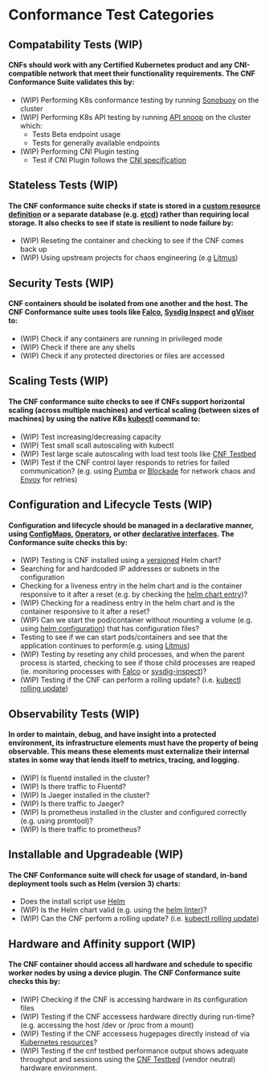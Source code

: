 # Conformance Test Categories
## Compatability Tests (WIP)
#### CNFs should work with any Certified Kubernetes product and any CNI-compatible network that meet their functionality requirements.  The CNF Conformance Suite validates this by:
* (WIP) Performing K8s conformance testing by running [Sonobuoy](https://github.com/cncf/k8s-conformance/blob/master/instructions.md) on the cluster
* (WIP) Performing K8s API testing by running [API snoop](https://github.com/cncf/apisnoop) on the cluster which:
    * Tests Beta endpoint usage
    * Tests for generally available endpoints
* (WIP) Performing CNI Plugin testing
    * Test if CNI Plugin follows the [CNI specification](https://github.com/containernetworking/cni/blob/master/SPEC.md)

## Stateless Tests (WIP)
#### The CNF conformance suite checks if state is stored in a [custom resource definition](https://kubernetes.io/docs/concepts/extend-kubernetes/api-extension/custom-resources/) or a separate database (e.g. [etcd](https://github.com/etcd-io/etcd)) rather than requiring local storage.  It also checks to see if state is resilient to node failure by:
* (WIP) Reseting the container and checking to see if the CNF comes back up
* (WIP) Using upstream projects for chaos engineering (e.g [Litmus](//https://github.com/litmuschaos/litmus))

## Security Tests (WIP)
#### CNF containers should be isolated from one another and the host.  The CNF Conformance suite uses tools like [Falco](https://github.com/falcosecurity/falco), [Sysdig Inspect](https://github.com/draios/sysdig-inspect) and [gVisor](https://github.com/google/gvisor) to:
* (WIP) Check if any containers are running in privileged mode
* (WIP) Check if there are any shells
* (WIP) Check if any protected directories or files are accessed

## Scaling Tests (WIP)
#### The CNF conformance suite checks to see if CNFs support horizontal scaling (across multiple machines) and vertical scaling (between sizes of machines) by using the native K8s [kubectl](https://kubernetes.io/docs/reference/kubectl/cheatsheet/#scaling-resources) command to:
* (WIP) Test increasing/decreasing capacity
* (WIP) Test small scall autoscaling with kubectl
* (WIP) Test large scale autoscaling with load test tools like [CNF Testbed](https://github.com/cncf/cnf-testbed)
* (WIP) Test if the CNF control layer responds to retries for failed communication? (e.g. using [Pumba](https://github.com/alexei-led/pumba) or [Blockade](https://github.com/worstcase/blockade) for network chaos and [Envoy](https://github.com/envoyproxy/envoy) for retries)

## Configuration and Lifecycle Tests (WIP)

#### Configuration and lifecycle should be managed in a declarative manner, using [ConfigMaps](https://kubernetes.io/docs/tasks/configure-pod-container/configure-pod-configmap/), [Operators](https://kubernetes.io/docs/concepts/extend-kubernetes/operator/), or other [declarative interfaces](https://kubernetes.io/docs/concepts/overview/working-with-objects/kubernetes-objects/#understanding-kubernetes-objects).  The Conformance suite checks this by:

* (WIP) Testing is CNF installed using a [versioned](https://helm.sh/docs/topics/chart_best_practices/dependencies/#versions) Helm chart?
* Searching for and hardcoded IP addresses or subnets in the configuration
* Checking for a liveness entry in the helm chart and is the container responsive to it after a reset (e.g. by checking the [helm chart entry](https://kubernetes.io/docs/tasks/configure-pod-container/configure-liveness-readiness-startup-probes/))?
* (WIP) Checking for a readiness entry in the helm chart and is the container responsive to it after a reset?
* (WIP) Can we start the pod/container without mounting a volume (e.g. using [helm configuration](https://kubernetes.io/docs/tasks/configure-pod-container/configure-volume-storage/)) that has configuration files?
* Testing to see if we can start pods/containers and see that the application continues to perform(e.g. using [Litmus](https://github.com/litmuschaos/litmus))
* (WIP) Testing by reseting any child processes, and when the parent process is started, checking to see if those child processes are reaped (ie. monitoring processes with [Falco](https://github.com/falcosecurity/falco) or [sysdig-inspect](https://github.com/draios/sysdig-inspect))?
* (WIP) Testing if the CNF can perform a rolling update? (i.e. [kubectl rolling update](https://kubernetes.io/docs/tasks/run-application/rolling-update-replication-controller/))

## Observability Tests (WIP)
#### In order to maintain, debug, and have insight into a protected environment, its infrastructure elements must have the property of being observable. This means these elements must externalize their internal states in some way that lends itself to metrics, tracing, and logging.
* (WIP) Is fluentd installed in the cluster?
* (WIP) Is there traffic to Fluentd?
* (WIP) Is Jaeger installed in the cluster?
* (WIP) Is there traffic to Jaeger?
* (WIP) Is prometheus installed in the cluster and configured correctly (e.g. using promtool)?
* (WIP) Is there traffic to prometheus? 

## Installable and Upgradeable (WIP)
#### The CNF Conformance suite will check for usage of standard, in-band deployment tools such as Helm (version 3) charts:
* Does the install script use [Helm](https://github.com/helm/)
* (WIP) Is the Helm chart valid (e.g. using the [helm linter](https://github.com/helm/chart-testing))?
* (WIP) Can the CNF perform a rolling update? (i.e. [kubectl rolling update](https://kubernetes.io/docs/tasks/run-application/rolling-update-replication-controller/))

## Hardware and Affinity support (WIP)
#### The CNF container should access all hardware and schedule to specific worker nodes by using a device plugin.  The CNF Conformance suite checks this by:

* (WIP) Checking if the CNF is accessing hardware in its configuration files
* (WIP) Testing if the CNF accessess hardware directly during run-time? (e.g. accessing the host /dev or /proc from a mount)
* (WIP) Testing if the CNF accessess hugepages directly instead of via [Kubernetes resources](https://github.com/cncf/cnf-testbed/blob/c4458634deca5e8ab73adf118eedde32904c8458/examples/use_case/external-packet-filtering-on-k8s-nsm-on-packet/gateway.yaml#L29)?
* (WIP) Testing if the cnf testbed performance output shows adequate throughput and sessions using the [CNF Testbed](https://github.com/cncf/cnf-testbed) (vendor neutral) hardware environment.
